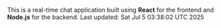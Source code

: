 This is a real-time chat application built using **React** for the frontend and **Node.js** for the backend.
Last updated: Sat Jul  5 03:38:02 UTC 2025
